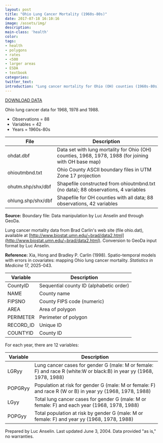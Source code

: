 ```yaml
---
layout: post
title: "Ohio Lung Cancer Mortality (1960s-80s)"
date: 2017-07-18 16:10:16
image: /assets/img/
description:
main-class: 'health'
color:
tags:
- health
- polygons
- rates
- <500
- larger areas
- ESDA
- textbook
categories:
twitter_text:
introduction: "Lung cancer mortality for Ohio (OH) counties (1960s-80s)"
---
```

<script>
$('#map').hide();
</script>

[DOWNLOAD DATA](../data/ohiolung.zip)


Ohio lung cancer data for 1968, 1978 and 1988.

* Observations = 88
* Variables = 42
* Years = 1960s-80s

|**File**|**Description**|
|---|---|
|ohdat.dbf|  Data set with lung mortality for Ohio (OH) counties, 1968, 1978, 1988 (for joining with OH base map)|            
|ohioutmbnd.txt |  Ohio County ASCII boundary files in  UTM Zone 17 projection |              
|ohutm.shp/shx/dbf |  Shapefile constructed from ohioutmbnd.txt (no data);    88 observations, 4 variables |         
|ohlung.shp/shx/dbf|  Shapefile for OH counties with all data; 88 observations, 42 variables  |


**Source:** Boundary file: Data manipulation by Luc Anselin and through GeoDa.

Lung cancer mortality data from Brad Carlin's web site (file ohio.dat),
available at [http://www.biostat.umn.edu/~brad/data2.html](http://www.biostat.umn.edu/~brad/data2.html). Conversion to GeoDa input format by Luc Anselin.

**Reference:** Xia, Hong and Bradley P. Carlin (1998). Spatio-temporal models with
errors in covariates: mapping Ohio lung cancer mortality. *Statistics in
Medicine* 17, 2025-043.


|**Variable**|**Description**|
|---|---|
| CountyID| Sequential county ID (alphabetic order) |
| NAME | County name                      |
| FIPSNO   | County FIPS code (numeric) |
| AREA| Area of polygon |
| PERIMETER| Perimeter of polygon |
| RECORD_ID| Unique ID |
| COUNTYID | County ID |

For each year, there are 12 variables:                    

|**Variable**|**Description**|
|---|---|
|LGRyy|Lung cancer cases for gender G (male: M or female: F) and race R (white:W or black:B) in year yy (1968, 1978, 1988)|
|POPGRyy|Population at risk for gender G (male: M or female: F) and race R (W or B) in year yy (1968, 1978, 1988)|
|LGyy|Total lung cancer cases for gender G (male: M or female: F) and each year (1968, 1978, 1988)|
|POPGyy|Total population at risk by gender G (male: M or female: F) and year yy (1968, 1978, 1988)|


Prepared by Luc Anselin. Last updated June 3, 2004. Data provided "as is," no warranties.

